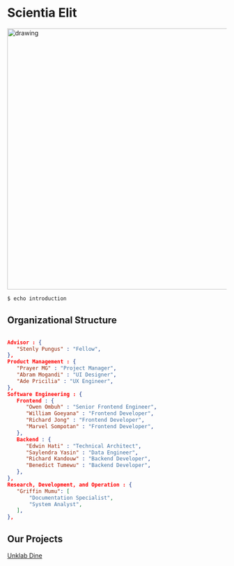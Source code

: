 # Scientia Elit  

<img src="https://github.com/scientiadev/.github/blob/46e10f7aded28326d2743297fd4840fbd5d9d686/profile/fikday2022.jpg" alt="drawing" width="600"/>

```bash
$ echo introduction
```
## Organizational Structure

```json

Advisor : {
   "Stenly Pungus" : "Fellow",
},
Product Management : {
   "Prayer MG" : "Project Manager",
   "Abram Mogandi" : "UI Designer",
   "Ade Pricilia" : "UX Engineer",
},
Software Engineering : {
   Frontend : {
      "Owen Ombuh" : "Senior Frontend Engineer",
      "William Goeyana" : "Frontend Developer",
      "Richard Jong" : "Frontend Developer",
      "Marvel Sompotan" : "Frontend Developer",
   },
   Backend : {
      "Edwin Hati" : "Technical Architect",
      "Saylendra Yasin" : "Data Engineer",
      "Richard Kandouw" : "Backend Developer",
      "Benedict Tumewu" : "Backend Developer",
   },
},
Research, Development, and Operation : {
   "Griffin Mumu": [
       "Documentation Specialist",
       "System Analyst",
   ],
},

```
## Our Projects
[Unklab Dine](https://unklabdine.web.app)

